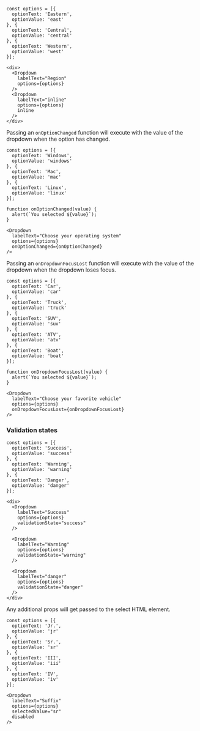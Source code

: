 ```
const options = [{
  optionText: 'Eastern',
  optionValue: 'east'
}, {
  optionText: 'Central',
  optionValue: 'central'
}, {
  optionText: 'Western',
  optionValue: 'west'
}];

<div>
  <Dropdown
    labelText="Region"
    options={options}
  />
  <Dropdown
    labelText="inline"
    options={options}
    inline
  />
</div>
```

Passing an ``onOptionChanged`` function will execute with the value of the dropdown when the option has changed.

```
const options = [{
  optionText: 'Windows',
  optionValue: 'windows'
}, {
  optionText: 'Mac',
  optionValue: 'mac'
}, {
  optionText: 'Linux',
  optionValue: 'linux'
}];

function onOptionChanged(value) {
  alert(`You selected ${value}`);
}

<Dropdown
  labelText="Choose your operating system"
  options={options}
  onOptionChanged={onOptionChanged}
/>
```

Passing an ``onDropdownFocusLost`` function will execute with the value of the dropdown when the dropdown loses focus.

```
const options = [{
  optionText: 'Car',
  optionValue: 'car'
}, {
  optionText: 'Truck',
  optionValue: 'truck'
}, {
  optionText: 'SUV',
  optionValue: 'suv'
}, {
  optionText: 'ATV',
  optionValue: 'atv'
}, {
  optionText: 'Boat',
  optionValue: 'boat'
}];

function onDropdownFocusLost(value) {
  alert(`You selected ${value}`);
}

<Dropdown
  labelText="Choose your favorite vehicle"
  options={options}
  onDropdownFocusLost={onDropdownFocusLost}
/>
```

### Validation states

```
const options = [{
  optionText: 'Success',
  optionValue: 'success'
}, {
  optionText: 'Warning',
  optionValue: 'warning'
}, {
  optionText: 'Danger',
  optionValue: 'danger'
}];

<div>
  <Dropdown
    labelText="Success"
    options={options}
    validationState="success"
  />

  <Dropdown
    labelText="Warning"
    options={options}
    validationState="warning"
  />

  <Dropdown
    labelText="danger"
    options={options}
    validationState="danger"
  />
</div>
```

Any additional props will get passed to the select HTML element.

```
const options = [{
  optionText: 'Jr.',
  optionValue: 'jr'
}, {
  optionText: 'Sr.',
  optionValue: 'sr'
}, {
  optionText: 'III',
  optionValue: 'iii'
}, {
  optionText: 'IV',
  optionValue: 'iv'
}];

<Dropdown
  labelText="Suffix"
  options={options}
  selectedValue="sr"
  disabled
/>
````